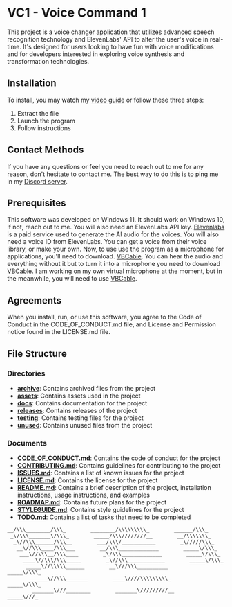 # VC1 - Voice Command 1
This project is a voice changer application that utilizes advanced speech recognition technology and ElevenLabs' API to alter the user's voice in real-time. It's designed for users looking to have fun with voice modifications and for developers interested in exploring voice synthesis and transformation technologies.

## Installation
To install, you may watch my [video guide](https://olanorw.media/vc1install) or follow these three steps:
1. Extract the file
2. Launch the program
3. Follow instructions

## Contact Methods
If you have any questions or feel you need to reach out to me for any reason, don't hesitate to contact me. The best way to do this is to ping me in my [Discord server](https://discord.gg/5QP6X3S5fq).

## Prerequisites
This software was developed on Windows 11. It should work on Windows 10, if not, reach out to me. You will also need an ElevenLabs API key. [Elevenlabs](https://elevenlabs.io) is a paid service used to generate the AI audio for the voices. You will also need a voice ID from ElevenLabs. You can get a voice from their voice library, or make your own. Now, to use use the program as a microphone for applications, you'll need to download. [VBCable](https://vb-audio.com/Cable/). You can hear the audio and everything without it but to turn it into a microphone you need to download [VBCable](https://vb-audio.com/Cable/). I am working on my own virtual microphone at the moment, but in the meanwhile, you will need to use [VBCable](https://vb-audio.com/Cable/).

## Agreements
When you install, run, or use this software, you agree to the Code of Conduct in the CODE_OF_CONDUCT.md file, and License and Permission notice found in the LICENSE.md file.

## File Structure
### Directories
- **[archive](/archive/)**: Contains archived files from the project
- **[assets](/assets/)**: Contains assets used in the project
- **[docs](/docs/)**: Contains documentation for the project
- **[releases](/releases/)**: Contains releases of the project
- **[testing](/testing/)**: Contains testing files for the project
- **[unused](/unused/)**: Contains unused files from the project
### Documents
- **[CODE_OF_CONDUCT.md](./CODE_OF_CONDUCT.md)**: Contains the code of conduct for the project
- **[CONTRIBUTING.md](./CONTRIBUTING.md)**: Contains guidelines for contributing to the project
- **[ISSUES.md](./ISSUES.md)**: Contains a list of known issues for the project
- **[LICENSE.md](./LICENSE.md)**: Contains the license for the project
- **[README.md](./README.md)**: Contains a brief description of the project, installation instructions, usage instructions, and examples
- **[ROADMAP.md](./ROADMAP.md)**: Contains future plans for the project
- **[STYLEGUIDE.md](./STYLEGUIDE.md)**: Contains style guidelines for the project
- **[TODO.md](./TODO.md)**: Contains a list of tasks that need to be completed

``` 
__/\\\________/\\\_        ________/\\\\\\\\\_        ______/\\\_        
 _\/\\\_______\/\\\_        _____/\\\////////__        __/\\\\\\\_       
  _\//\\\______/\\\__        ___/\\\/___________        _\/////\\\_      
   __\//\\\____/\\\___        __/\\\_____________        _____\/\\\_     
    ___\//\\\__/\\\____        _\/\\\_____________        _____\/\\\_    
     ____\//\\\/\\\_____        _\//\\\____________        _____\/\\\_   
      _____\//\\\\\______        __\///\\\__________        _____\/\\\_  
       ______\//\\\_______        ____\////\\\\\\\\\_        _____\/\\\_ 
        _______\///________        _______\/////////__        _____\///_ 
```